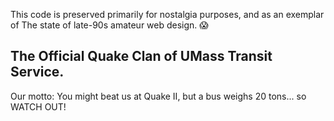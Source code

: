 This code is preserved primarily for nostalgia purposes, and as an exemplar of
The state of late-90s amateur web design. :scream:

The Official Quake Clan of UMass Transit Service.
------------------------------------------------
Our motto: You might beat us at Quake II, but a bus weighs 20 tons...
so WATCH OUT!
